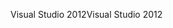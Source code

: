 <span data-ttu-id="0c0c7-101">Visual Studio 2012</span><span class="sxs-lookup"><span data-stu-id="0c0c7-101">Visual Studio 2012</span></span>